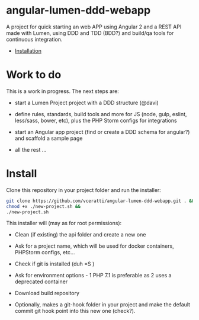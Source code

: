 # angular-lumen-ddd-webapp
A project for quick starting an web APP using Angular 2 and a REST API made with Lumen, using DDD and TDD (BDD?) and build/qa tools for continuous integration.
 
 - [Installation](#install)
 
 
# Work to do

This is a work in progress. The next steps are:

- start a Lumen Project project with a DDD structure (@davi)

- define rules, standards, build tools and more for JS (node, gulp, eslint, less/sass, bower, etc), plus the PHP Storm configs for integrations 

- start an Angular app project (find or create a DDD schema for angular?) and scaffold a sample page

- all the rest ... 

# Install


Clone this repository in your project folder and run the installer:

 ```bash
git clone https://github.com/vceratti/angular-lumen-ddd-webapp.git . &&
chmod +x ./new-project.sh &&
./new-project.sh
 ``` 

This installer will (may as for root permissions):

- Clean (if existing) the api folder and create a new one
- Ask for a project name, which will be used for docker containers, PHPStorm configs, etc...
- Check if git is installed (duh =S )
- Ask for environment options - 1 PHP 7.1 is preferable as 2 uses a deprecated container
- Download build repository 

- Optionally, makes a git-hook folder in your project and make the default commit git hook point into this new one (check?).  
